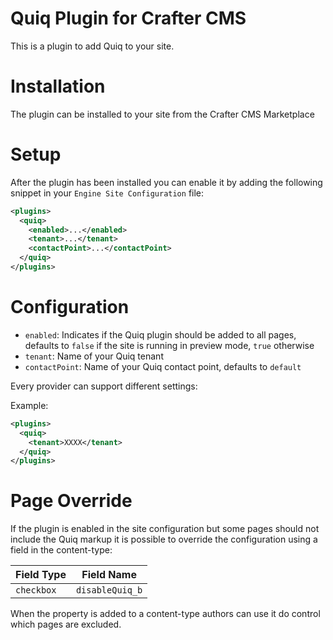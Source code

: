 # Quiq Plugin for Crafter CMS

This is a plugin to add Quiq to your site.

# Installation

The plugin can be installed to your site from the Crafter CMS Marketplace

# Setup

After the plugin has been installed you can enable it by adding the following snippet in your
`Engine Site Configuration` file:

```xml
<plugins>
  <quiq>
    <enabled>...</enabled>
    <tenant>...</tenant>
    <contactPoint>...</contactPoint>
  </quiq>
</plugins>
```

# Configuration

- `enabled`: Indicates if the Quiq plugin should be added to all pages, defaults to `false` if the site is running
  in preview mode, `true` otherwise
- `tenant`: Name of your Quiq tenant
- `contactPoint`: Name of your Quiq contact point, defaults to `default`

Every provider can support different settings:

Example:

```xml
<plugins>
  <quiq>
    <tenant>XXXX</tenant>
  </quiq>
</plugins>
```

# Page Override

If the plugin is enabled in the site configuration but some pages should not include the Quiq markup it is possible
to override the configuration using a field in the content-type:

| Field Type |  Field Name        |
|------------|--------------------|
| `checkbox` | `disableQuiq_b` |

When the property is added to a content-type authors can use it do control which pages are excluded.
